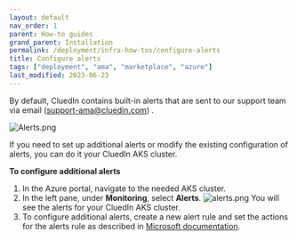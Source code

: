 ```yaml
---
layout: default
nav_order: 1
parent: How-to guides
grand_parent: Installation
permalink: /deployment/infra-how-tos/configure-alerts
title: Configure alerts
tags: ["deployment", "ama", "marketplace", "azure"]
last_modified: 2023-06-23
---
```


By default, CluedIn contains built-in alerts that are sent to our support team via email (<a href="mailto:support@cluedin.com">support-ama@cluedin.com</a>) .

![Alerts.png](../../assets/images/ama/howtos/configure-alerts-1.png)

If you need to set up additional alerts or modify the existing configuration of alerts, you can do it your CluedIn AKS cluster.

**To configure additional alerts**

1. In the Azure portal, navigate to the needed AKS cluster.
1. In the left pane, under **Monitoring**, select **Alerts**.
![alerts.png](../../assets/images/ama/howtos/configure-alerts-2.png)
You will see the alerts for your CluedIn AKS cluster.
1. To configure additional alerts, create a new alert rule and set the actions for the alerts rule as described in [Microsoft documentation](https://learn.microsoft.com/en-us/azure/azure-monitor/alerts/alerts-create-new-alert-rule?tabs=metric).